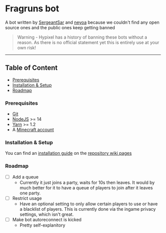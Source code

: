 # Fragruns bot
A bot written by [SergeantSar](https://github.com/SergeantSar) and [neyoa](https://github.com/itsneyoa) because we couldn't find any open source ones and the public ones keep getting banned
> Warning -  Hypixel has a history of banning these bots without a reason. As there is no official statement yet this is entirely use at your own risk!

<hr>

## Table of Content

- [Prerequisites](#prerequisites)
- [Installation & Setup](#installation--setup)
- [Roadmap](#roadmap)

### Prerequisites

- [Git](https://git-scm.com/downloads)
- [NodeJS](https://nodejs.org/en/) >= 14
- [Yarn](https://yarnpkg.com/getting-started/install) >= 1.2
- A [Minecraft account](https://minecraft.net/)

### Installation & Setup

You can find an [installation guide](https://github.com/itsneyoa/fragrunning-bot/wiki/Installation-Guide) on the [repository wiki pages](https://github.com/itsneyoa/fragrunning-bot/wiki/Home)

### Roadmap

- [ ] Add a queue
    - Currently it just joins a party, waits for 10s then leaves. It would by much better for it to have a queue of players to join after it leaves one party.
- [ ] Restrict usage
    - Have an optional setting to only allow certain players to use or have a blacklist of players. This is currently done via the ingame privacy settings, which isn't great.
- [ ] Make bot autoreconnect is kicked
    - Pretty self-explanitory